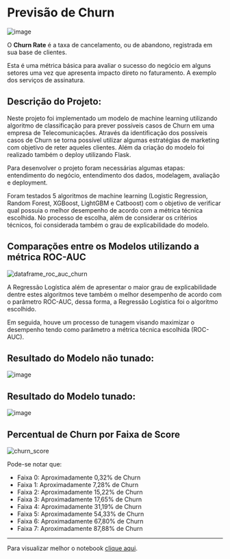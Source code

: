 # Previsão de Churn

![image](https://user-images.githubusercontent.com/69591172/198397728-2c98c166-9154-4984-9ffa-75d086e68f64.png)

O **Churn Rate** é a taxa de cancelamento, ou de abandono, registrada em sua base de clientes.

Esta é uma métrica básica para avaliar o sucesso do negócio em alguns setores uma vez que apresenta impacto direto no faturamento. A exemplo dos serviços de assinatura.

## Descrição do Projeto:

Neste projeto foi implementado um modelo de machine learning utilizando algoritmo de classificação para prever possíveis casos de Churn em uma empresa de Telecomunicações. Através da identificação dos possíveis casos de Churn se torna possível utilizar algumas estratégias de marketing com objetivo de reter aqueles clientes. Além da criação do modelo foi realizado também o deploy utilizando Flask.

Para desenvolver o projeto foram necessárias algumas etapas: entendimento do negócio, entendimento dos dados, modelagem, avaliação e deployment.

Foram testados 5 algoritmos de machine learning (Logistic Regression, Random Forest, XGBoost, LightGBM e Catboost) com o objetivo de verificar qual possuia o melhor desempenho de acordo com a métrica técnica escolhida. No processo de escolha, além de considerar os critérios técnicos, foi considerada também o grau de explicabilidade do modelo.

## Comparações entre os Modelos utilizando a métrica ROC-AUC

![dataframe_roc_auc_churn](https://user-images.githubusercontent.com/69591172/207106690-c99c7725-c325-41f9-8970-07148d3c5311.png)

A Regressão Logística além de apresentar o maior grau de explicabilidade dentre estes algoritmos teve também o melhor desempenho de acordo com o parâmetro ROC-AUC, dessa forma, a Regressão Logística foi o algoritmo escolhido.

Em seguida, houve um processo de tunagem visando maximizar o desempenho tendo como parâmetro a métrica técnica escolhida (ROC-AUC).

## Resultado do Modelo não tunado:

![image](https://user-images.githubusercontent.com/69591172/207106387-04597a4f-70b3-4eaa-b275-f6bb9e523fc7.png)


## Resultado do Modelo tunado:

![image](https://user-images.githubusercontent.com/69591172/207107080-6f89abe3-47a9-4eb4-a5fb-0a184c544bbc.png)

## Percentual de Churn por Faixa de Score

![churn_score](https://user-images.githubusercontent.com/69591172/207646725-0ae16c15-d1a1-43ef-80be-2d2c8608af5d.png)

Pode-se notar que:

* Faixa 0: Aproximadamente 0,32% de Churn
* Faixa 1: Aproximadamente 7,28% de Churn
* Faixa 2: Aproximadamente 15,22% de Churn
* Faixa 3: Aproximadamente 17,65% de Churn
* Faixa 4: Aproximadamente 31,19% de Churn
* Faixa 5: Aproximadamente 54,33% de Churn
* Faixa 6: Aproximadamente 67,80% de Churn
* Faixa 7: Aproximadamente 87,88% de Churn

-------------------------------------------------------

Para visualizar melhor o notebook [clique aqui](https://nbviewer.org/github/gustavolenin/Previsao_Churn/blob/main/notebook.ipynb).
